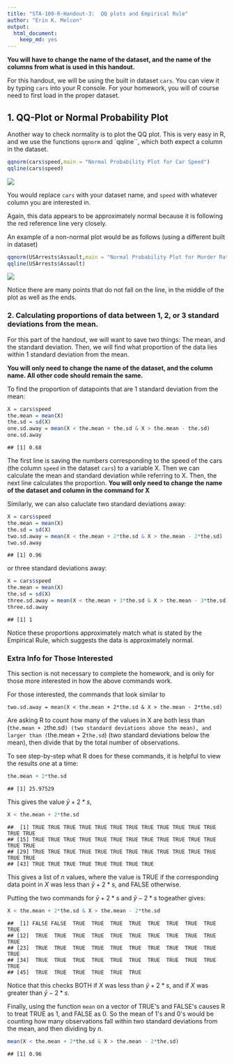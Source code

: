 ```yaml
---
title: "STA-100-R-Handout-3:  QQ plots and Empirical Rule"
author: "Erin K. Melcon"
output: 
  html_document: 
    keep_md: yes
---
```

**You will have to change the name of the dataset, and the name of the columns from what is used in this handout.**

For this handout, we will be using the built in dataset `cars`.  You can view it by typing `cars` into your R console.  For your homework, you will of course need to first load in the proper dataset.


## 1. QQ-Plot or Normal Probability Plot
Another way to check normality is to plot the QQ plot.  This is very easy in R, and we use the functions `qqnorm` and `qqline``, which both expect a column in the dataset.


```r
qqnorm(cars$speed,main = "Normal Probability Plot for Car Speed")
qqline(cars$speed)
```

![](STA-100-R-Handout-Week-3-QQ-plots_files/figure-html/unnamed-chunk-1-1.png)<!-- -->

You would replace `cars` with your dataset name, and `speed` with whatever column you are interested in.

Again, this data appears to be approximately normal because it is following the red reference line very closely.

An example of a non-normal plot would be as follows (using a different built in dataset)


```r
qqnorm(USArrests$Assault,main = "Normal Probability Plot for Murder Rate")
qqline(USArrests$Assault)
```

![](STA-100-R-Handout-Week-3-QQ-plots_files/figure-html/unnamed-chunk-2-1.png)<!-- -->

Notice there are many points that do not fall on the line, in the middle of the plot as well as the ends.

### 2. Calculating proportions of data between 1, 2, or 3 standard deviations from the mean.

For this part of the handout, we will want to save two things:  The mean, and the standard deviation.  Then, we will find what proportion of the data lies within 1 standard deviation from the mean.

**You will only need to change the name of the dataset, and the column name. All other code should remain the same.**

To find the proportion of datapoints that are 1 standard deviation from the mean:

```r
X = cars$speed
the.mean = mean(X)
the.sd = sd(X)
one.sd.away = mean(X < the.mean + the.sd & X > the.mean - the.sd)
one.sd.away
```

```
## [1] 0.68
```
The first line is saving the numbers corresponding to the speed of the cars (the column `speed` in the dataset `cars`) to a variable X.  Then we can calculate the mean and standard deviation while referring to X.  Then, the next line calculates the proportion.  **You will only need to change the name of the dataset and column in the command for X**

Similarly, we can also caluclate two standard deviations away:

```r
X = cars$speed
the.mean = mean(X)
the.sd = sd(X)
two.sd.away = mean(X < the.mean + 2*the.sd & X > the.mean - 2*the.sd)
two.sd.away
```

```
## [1] 0.96
```

or three standard deviations away:

```r
X = cars$speed
the.mean = mean(X)
the.sd = sd(X)
three.sd.away = mean(X < the.mean + 3*the.sd & X > the.mean - 3*the.sd)
three.sd.away
```

```
## [1] 1
```

Notice these proportions approximately match what is stated by the Empirical Rule, which suggests the data is approximately normal.

### Extra Info for Those Interested
This section is not necessary to complete the homework, and is only for those more interested in how the above commands work.

For those interested, the commands that look similar to 

`two.sd.away = mean(X < the.mean + 2*the.sd & X > the.mean - 2*the.sd)`

Are asking R to count how many of the values in X are both less than (`the.mean + 2`the.sd`) (two standard deviations above the mean), and larger than (`the.mean + 2`the.sd`) (two standard deviations below the mean), then divide that by the total number of observations.  

To see step-by-step what R does for these commands, it is helpful to view the results one at a time:


```r
the.mean + 2*the.sd
```

```
## [1] 25.97529
```

This gives the value $\bar{y} + 2*s$,


```r
X < the.mean + 2*the.sd
```

```
##  [1] TRUE TRUE TRUE TRUE TRUE TRUE TRUE TRUE TRUE TRUE TRUE TRUE TRUE TRUE
## [15] TRUE TRUE TRUE TRUE TRUE TRUE TRUE TRUE TRUE TRUE TRUE TRUE TRUE TRUE
## [29] TRUE TRUE TRUE TRUE TRUE TRUE TRUE TRUE TRUE TRUE TRUE TRUE TRUE TRUE
## [43] TRUE TRUE TRUE TRUE TRUE TRUE TRUE TRUE
```
This gives a list of $n$ values, where the value is TRUE if the corresponding data point in $X$ was less than $\bar{y} + 2*s$, and FALSE otherwise. 

Putting the two commands for $\bar{y} + 2*s$ and $\bar{y} - 2*s$ togeather gives:


```r
X < the.mean + 2*the.sd & X > the.mean - 2*the.sd
```

```
##  [1] FALSE FALSE  TRUE  TRUE  TRUE  TRUE  TRUE  TRUE  TRUE  TRUE  TRUE
## [12]  TRUE  TRUE  TRUE  TRUE  TRUE  TRUE  TRUE  TRUE  TRUE  TRUE  TRUE
## [23]  TRUE  TRUE  TRUE  TRUE  TRUE  TRUE  TRUE  TRUE  TRUE  TRUE  TRUE
## [34]  TRUE  TRUE  TRUE  TRUE  TRUE  TRUE  TRUE  TRUE  TRUE  TRUE  TRUE
## [45]  TRUE  TRUE  TRUE  TRUE  TRUE  TRUE
```

Notice that this checks BOTH if $X$ was less than $\bar{y} + 2*s$, and if $X$ was greater than $\bar{y} - 2*s$.

Finally, using the function `mean` on a vector of TRUE's and FALSE's causes R to treat TRUE as 1, and FALSE as 0.  So the mean of 1's and 0's would be counting how many observations fall within two standard deviations from the mean, and then dividing by $n$. 


```r
mean(X < the.mean + 2*the.sd & X > the.mean - 2*the.sd)
```

```
## [1] 0.96
```

